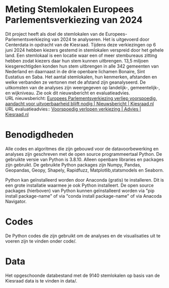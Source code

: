 # Meting Stemlokalen Europees Parlementsverkiezing van 2024
Dit project heeft als doel de stemlokalen van de Europees-Parlementsverkiezing van 2024 te analyseren. Het is uitgevoerd door Centerdata in opdracht van de Kiesraad.
Tijdens deze verkiezingen op 6 juni 2024 hebben kiezers gestemd in stemlokalen verspreid door het gehele land. Een stemlokaal is een locatie waar een of meer stembureaus zitting hebben zodat kiezers daar hun stem kunnen uitbrengen. 13,5 miljoen kiesgerechtigden konden hun stem uitbrengen in alle 342 gemeenten van Nederland en daarnaast in de drie openbare lichamen Bonaire, Sint Eustatius en Saba. Het aantal stemlokalen, hun kenmerken, afstanden en welke verbanden ze vertonen met de afstand zijn geanalyseerd. De uitkomsten van de analyses zijn weergegeven op landelijk-, gemeentelijk-, en wijkniveau.
Zie ook dit nieuwsbericht en evaluatieadvies.<br>
URL nieuwsbericht: [Europees Parlementsverkiezing verliep voorspoedig, aandacht voor uitvoerbaarheid blijft nodig | Nieuwsbericht | Kiesraad.nl](https://www.kiesraad.nl/actueel/nieuws/2024/10/01/evaluatieadvies-europees-parlementsverkiezing-2024) <br>
URL evaluatieadvies:: [Voorspoedig verlopen verkiezing | Advies | Kiesraad.nl](https://www.kiesraad.nl/adviezen-en-publicaties/adviezen/2024/10/01/evaluatieadvies-ep-2024-voorspoedig-verlopen-verkiezing)




# Benodigdheden
Alle codes en algoritmes die zijn gebouwd voor de datavoorbewerking en analyses zijn geschreven met de open source programmeertaal Python. De gebruikte versie van Python is 3.8.10. Alleen openbare libraries en packages zijn gebruikt. De gebruikte Python packages zijn Numpy, Pandas, Geopandas, Geopy, Shapely, Rapidfuzz, Matplotlib,statsmodels en Seaborn.

Python kan geïnstalleerd worden door Anaconda (gratis) te installeren. Dit is een grote installatie waarmee je ook Python installeert. De open source packages (hierboven) van Python kunnen geïnstalleerd worden via "pip install package-name" of via "conda install package-name" of via Anacoda Navigator.

# Codes
De Python codes die zijn gebruikt om de analyses en de visualisaties uit te voeren zijn te vinden onder code/.

# Data
Het opgeschoonde databestand met de 9140 stemlokalen op basis van de Kiesraad data is te vinden in data/.
